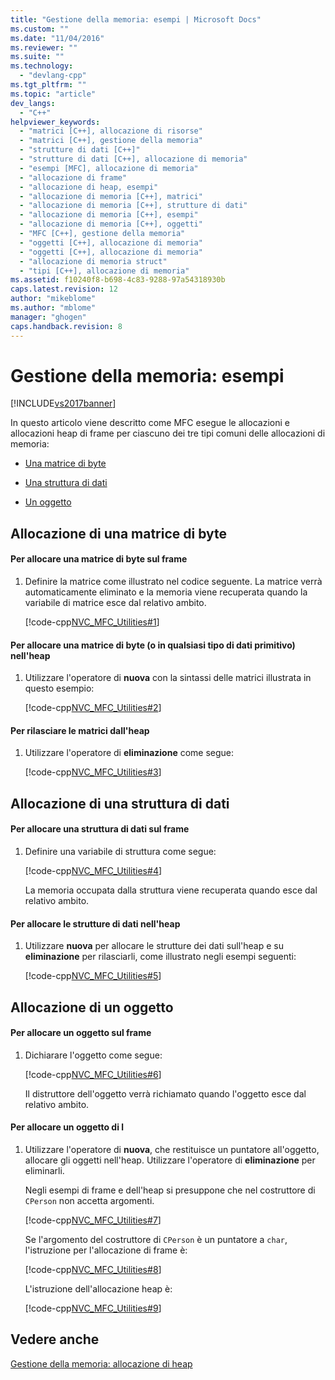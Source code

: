 ```yaml
---
title: "Gestione della memoria: esempi | Microsoft Docs"
ms.custom: ""
ms.date: "11/04/2016"
ms.reviewer: ""
ms.suite: ""
ms.technology: 
  - "devlang-cpp"
ms.tgt_pltfrm: ""
ms.topic: "article"
dev_langs: 
  - "C++"
helpviewer_keywords: 
  - "matrici [C++], allocazione di risorse"
  - "matrici [C++], gestione della memoria"
  - "strutture di dati [C++]"
  - "strutture di dati [C++], allocazione di memoria"
  - "esempi [MFC], allocazione di memoria"
  - "allocazione di frame"
  - "allocazione di heap, esempi"
  - "allocazione di memoria [C++], matrici"
  - "allocazione di memoria [C++], strutture di dati"
  - "allocazione di memoria [C++], esempi"
  - "allocazione di memoria [C++], oggetti"
  - "MFC [C++], gestione della memoria"
  - "oggetti [C++], allocazione di memoria"
  - "oggetti [C++], allocazione di memoria"
  - "allocazione di memoria struct"
  - "tipi [C++], allocazione di memoria"
ms.assetid: f10240f8-b698-4c83-9288-97a54318930b
caps.latest.revision: 12
author: "mikeblome"
ms.author: "mblome"
manager: "ghogen"
caps.handback.revision: 8
---
```

# Gestione della memoria: esempi
[!INCLUDE[vs2017banner](../assembler/inline/includes/vs2017banner.md)]

In questo articolo viene descritto come MFC esegue le allocazioni e allocazioni heap di frame per ciascuno dei tre tipi comuni delle allocazioni di memoria:  
  
-   [Una matrice di byte](#_core_allocation_of_an_array_of_bytes)  
  
-   [Una struttura di dati](#_core_allocation_of_a_data_structure)  
  
-   [Un oggetto](#_core_allocation_of_an_object)  
  
##  <a name="_core_allocation_of_an_array_of_bytes"></a> Allocazione di una matrice di byte  
  
#### Per allocare una matrice di byte sul frame  
  
1.  Definire la matrice come illustrato nel codice seguente.  La matrice verrà automaticamente eliminato e la memoria viene recuperata quando la variabile di matrice esce dal relativo ambito.  
  
     [!code-cpp[NVC_MFC_Utilities#1](../mfc/codesnippet/CPP/memory-management-examples_1.cpp)]  
  
#### Per allocare una matrice di byte \(o in qualsiasi tipo di dati primitivo\) nell'heap  
  
1.  Utilizzare l'operatore di **nuova** con la sintassi delle matrici illustrata in questo esempio:  
  
     [!code-cpp[NVC_MFC_Utilities#2](../mfc/codesnippet/CPP/memory-management-examples_2.cpp)]  
  
#### Per rilasciare le matrici dall'heap  
  
1.  Utilizzare l'operatore di **eliminazione** come segue:  
  
     [!code-cpp[NVC_MFC_Utilities#3](../mfc/codesnippet/CPP/memory-management-examples_3.cpp)]  
  
##  <a name="_core_allocation_of_a_data_structure"></a> Allocazione di una struttura di dati  
  
#### Per allocare una struttura di dati sul frame  
  
1.  Definire una variabile di struttura come segue:  
  
     [!code-cpp[NVC_MFC_Utilities#4](../mfc/codesnippet/CPP/memory-management-examples_4.cpp)]  
  
     La memoria occupata dalla struttura viene recuperata quando esce dal relativo ambito.  
  
#### Per allocare le strutture di dati nell'heap  
  
1.  Utilizzare **nuova** per allocare le strutture dei dati sull'heap e su **eliminazione** per rilasciarli, come illustrato negli esempi seguenti:  
  
     [!code-cpp[NVC_MFC_Utilities#5](../mfc/codesnippet/CPP/memory-management-examples_5.cpp)]  
  
##  <a name="_core_allocation_of_an_object"></a> Allocazione di un oggetto  
  
#### Per allocare un oggetto sul frame  
  
1.  Dichiarare l'oggetto come segue:  
  
     [!code-cpp[NVC_MFC_Utilities#6](../mfc/codesnippet/CPP/memory-management-examples_6.cpp)]  
  
     Il distruttore dell'oggetto verrà richiamato quando l'oggetto esce dal relativo ambito.  
  
#### Per allocare un oggetto di l  
  
1.  Utilizzare l'operatore di **nuova**, che restituisce un puntatore all'oggetto, allocare gli oggetti nell'heap.  Utilizzare l'operatore di **eliminazione** per eliminarli.  
  
     Negli esempi di frame e dell'heap si presuppone che nel costruttore di `CPerson` non accetta argomenti.  
  
     [!code-cpp[NVC_MFC_Utilities#7](../mfc/codesnippet/CPP/memory-management-examples_7.cpp)]  
  
     Se l'argomento del costruttore di `CPerson` è un puntatore a `char`, l'istruzione per l'allocazione di frame è:  
  
     [!code-cpp[NVC_MFC_Utilities#8](../mfc/codesnippet/CPP/memory-management-examples_8.cpp)]  
  
     L'istruzione dell'allocazione heap è:  
  
     [!code-cpp[NVC_MFC_Utilities#9](../mfc/codesnippet/CPP/memory-management-examples_9.cpp)]  
  
## Vedere anche  
 [Gestione della memoria: allocazione di heap](../mfc/memory-management-heap-allocation.md)